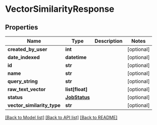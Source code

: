 # VectorSimilarityResponse

## Properties
Name | Type | Description | Notes
------------ | ------------- | ------------- | -------------
**created_by_user** | **int** |  | [optional] 
**date_indexed** | **datetime** |  | [optional] 
**id** | **str** |  | [optional] 
**name** | **str** |  | [optional] 
**query_string** | **str** |  | [optional] 
**raw_text_vector** | **list[float]** |  | [optional] 
**status** | [**JobStatus**](JobStatus.md) |  | [optional] 
**vector_similarity_type** | **str** |  | [optional] 

[[Back to Model list]](../README.md#documentation-for-models) [[Back to API list]](../README.md#documentation-for-api-endpoints) [[Back to README]](../README.md)

